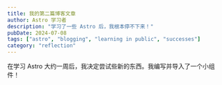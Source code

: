 ```yaml
---
title: 我的第二篇博客文章
author: Astro 学习者
description: "学习了一些 Astro 后，我根本停不下来！"
pubDate: 2024-07-08
tags: ["astro", "blogging", "learning in public", "successes"]
category: "reflection"
---
```


在学习 Astro 大约一周后，我决定尝试些新的东西。我编写并导入了一个小组件！
